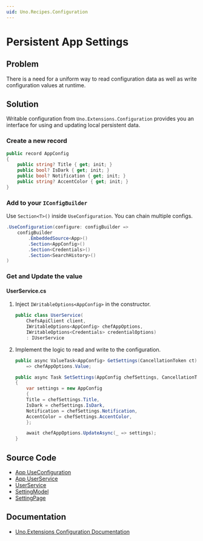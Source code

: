```yaml
---
uid: Uno.Recipes.Configuration
---
```


# Persistent App Settings

## Problem

There is a need for a uniform way to read configuration data as well as write configuration values at runtime.

## Solution

Writable configuration from `Uno.Extensions.Configuration` provides you an interface for using and updating local persistent data.

### Create a new record

```csharp
public record AppConfig
{
    public string? Title { get; init; }
    public bool? IsDark { get; init; }
    public bool? Notification { get; init; }
    public string? AccentColor { get; init; }
}
```

### Add to your `IConfigBuilder`

Use `Section<T>()` inside `UseConfiguration`. You can chain multiple configs.

```csharp
.UseConfiguration(configure: configBuilder =>
    configBuilder
        .EmbeddedSource<App>()
        .Section<AppConfig>()
        .Section<Credentials>()
        .Section<SearchHistory>()
)
```

### Get and Update the value

#### UserService.cs

1. Inject `IWritableOptions<AppConfig>` in the constructor.

    ```csharp
    public class UserService(
        ChefsApiClient client,
        IWritableOptions<AppConfig> chefAppOptions,
        IWritableOptions<Credentials> credentialOptions)
        : IUserService
    ```

2. Implement the logic to read and write to the configuration.

    ```csharp
    public async ValueTask<AppConfig> GetSettings(CancellationToken ct)
        => chefAppOptions.Value;
    ```

    ```csharp
    public async Task SetSettings(AppConfig chefSettings, CancellationToken ct)
    {
        var settings = new AppConfig
        {
        Title = chefSettings.Title,
        IsDark = chefSettings.IsDark,
        Notification = chefSettings.Notification,
        AccentColor = chefSettings.AccentColor,
        };

        await chefAppOptions.UpdateAsync(_ => settings);
    }
    ```

## Source Code

- [App UseConfiguration](https://github.com/unoplatform/uno.chefs/blob/04a93886dd0b530386997179b80453a59e832fbe/Chefs/App.xaml.host.cs#L65-L71)
- [App UserService](https://github.com/unoplatform/uno.chefs/blob/04a93886dd0b530386997179b80453a59e832fbe/Chefs/App.xaml.cs#L68)
- [UserService](https://github.com/unoplatform/uno.chefs/blob/139edc9eab65b322e219efb7572583551c40ad32/Chefs/Services/Users/UserService.cs)
- [SettingModel](https://github.com/unoplatform/uno.chefs/blob/139edc9eab65b322e219efb7572583551c40ad32/Chefs/Presentation/SettingsModel.cs#L22-L34)
- [SettingPage](https://github.com/unoplatform/uno.chefs/blob/139edc9eab65b322e219efb7572583551c40ad32/Chefs/Views/SettingsPage.xaml#L120)

## Documentation

- [Uno.Extensions Configuration Documentation](xref:Uno.Extensions.Configuration.Overview)